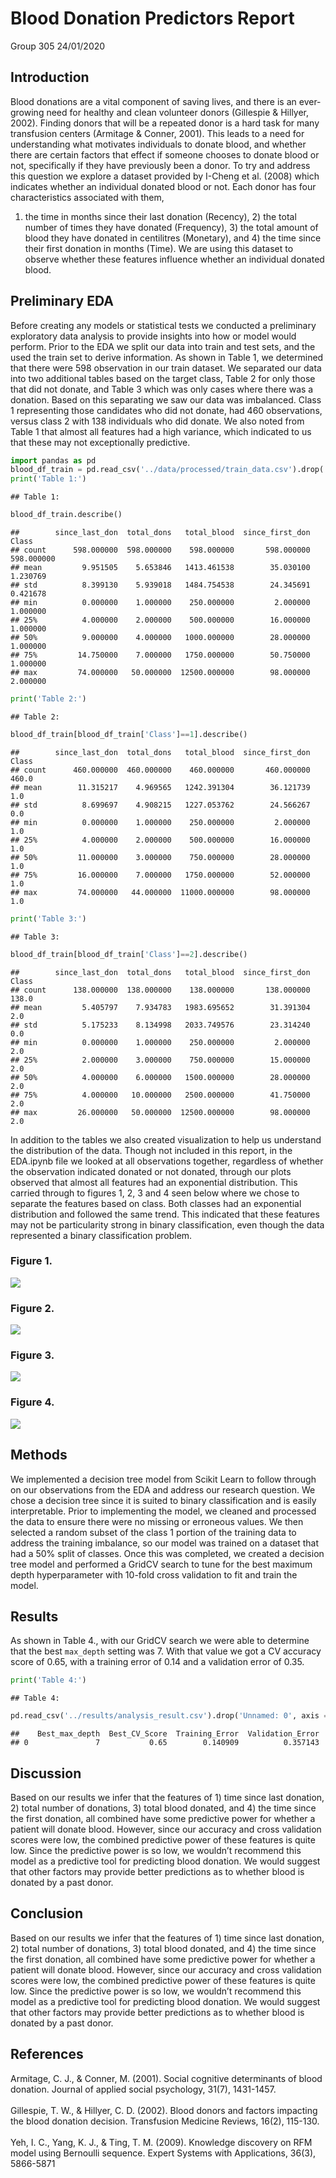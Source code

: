 Blood Donation Predictors Report
================
Group 305
24/01/2020

## Introduction

Blood donations are a vital component of saving lives, and there is an
ever-growing need for healthy and clean volunteer donors (Gillespie &
Hillyer, 2002). Finding donors that will be a repeated donor is a hard
task for many transfusion centers (Armitage & Conner, 2001). This leads
to a need for understanding what motivates individuals to donate blood,
and whether there are certain factors that effect if someone chooses to
donate blood or not, specifically if they have previously been a donor.
To try and address this question we explore a dataset provided by
I-Cheng et al. (2008) which indicates whether an individual donated
blood or not. Each donor has four characteristics associated with them,
1) the time in months since their last donation (Recency), 2) the total
number of times they have donated (Frequency), 3) the total amount of
blood they have donated in centilitres (Monetary), and 4) the time since
their first donation in months (Time). We are using this dataset to
observe whether these features influence whether an individual donated
blood.

## Preliminary EDA

Before creating any models or statistical tests we conducted a
preliminary exploratory data analysis to provide insights into how or
model would perform. Prior to the EDA we split our data into train and
test sets, and the used the train set to derive information. As shown in
Table 1, we determined that there were 598 observation in our train
dataset. We separated our data into two additional tables based on the
target class, Table 2 for only those that did not donate, and Table 3
which was only cases where there was a donation. Based on this
separating we saw our data was imbalanced. Class 1 representing those
candidates who did not donate, had 460 observations, versus class 2 with
138 individuals who did donate. We also noted from Table 1 that almost
all features had a high variance, which indicated to us that these may
not exceptionally predictive.

``` python
import pandas as pd
blood_df_train = pd.read_csv('../data/processed/train_data.csv').drop('Unnamed: 0', axis = 1)
print('Table 1:')
```

    ## Table 1:

``` python
blood_df_train.describe()
```

    ##        since_last_don  total_dons   total_blood  since_first_don       Class
    ## count      598.000000  598.000000    598.000000       598.000000  598.000000
    ## mean         9.951505    5.653846   1413.461538        35.030100    1.230769
    ## std          8.399130    5.939018   1484.754538        24.345691    0.421678
    ## min          0.000000    1.000000    250.000000         2.000000    1.000000
    ## 25%          4.000000    2.000000    500.000000        16.000000    1.000000
    ## 50%          9.000000    4.000000   1000.000000        28.000000    1.000000
    ## 75%         14.750000    7.000000   1750.000000        50.750000    1.000000
    ## max         74.000000   50.000000  12500.000000        98.000000    2.000000

``` python
print('Table 2:')
```

    ## Table 2:

``` python
blood_df_train[blood_df_train['Class']==1].describe()
```

    ##        since_last_don  total_dons   total_blood  since_first_don  Class
    ## count      460.000000  460.000000    460.000000       460.000000  460.0
    ## mean        11.315217    4.969565   1242.391304        36.121739    1.0
    ## std          8.699697    4.908215   1227.053762        24.566267    0.0
    ## min          0.000000    1.000000    250.000000         2.000000    1.0
    ## 25%          4.000000    2.000000    500.000000        16.000000    1.0
    ## 50%         11.000000    3.000000    750.000000        28.000000    1.0
    ## 75%         16.000000    7.000000   1750.000000        52.000000    1.0
    ## max         74.000000   44.000000  11000.000000        98.000000    1.0

``` python
print('Table 3:')
```

    ## Table 3:

``` python
blood_df_train[blood_df_train['Class']==2].describe()
```

    ##        since_last_don  total_dons   total_blood  since_first_don  Class
    ## count      138.000000  138.000000    138.000000       138.000000  138.0
    ## mean         5.405797    7.934783   1983.695652        31.391304    2.0
    ## std          5.175233    8.134998   2033.749576        23.314240    0.0
    ## min          0.000000    1.000000    250.000000         2.000000    2.0
    ## 25%          2.000000    3.000000    750.000000        15.000000    2.0
    ## 50%          4.000000    6.000000   1500.000000        28.000000    2.0
    ## 75%          4.000000   10.000000   2500.000000        41.750000    2.0
    ## max         26.000000   50.000000  12500.000000        98.000000    2.0

In addition to the tables we also created visualization to help us
understand the distribution of the data. Though not included in this
report, in the EDA.ipynb file we looked at all observations together,
regardless of whether the observation indicated donated or not donated,
through our plots observed that almost all features had an exponential
distribution. This carried through to figures 1, 2, 3 and 4 seen below
where we chose to separate the features based on class. Both classes had
an exponential distribution and followed the same trend. This indicated
that these features may not be particularity strong in binary
classification, even though the data represented a binary classification
problem.

### Figure 1.

![](../results/since_first_don.png)

### Figure 2.

![](../results/since_last_don.png)

### Figure 3.

![](../results/total_blood.png)

### Figure 4.

![](../results/total_dons.png)

## Methods

We implemented a decision tree model from Scikit Learn to follow through
on our observations from the EDA and address our research question. We
chose a decision tree since it is suited to binary classification and is
easily interpretable. Prior to implementing the model, we cleaned and
processed the data to ensure there were no missing or erroneous values.
We then selected a random subset of the class 1 portion of the training
data to address the training imbalance, so our model was trained on a
dataset that had a 50% split of classes. Once this was completed, we
created a decision tree model and performed a GridCV search to tune for
the best maximum depth hyperparameter with 10-fold cross validation to
fit and train the model.

## Results

As shown in Table 4., with our GridCV search we were able to determine
that the best `max_depth` setting was 7. With that value we got a CV
accuracy score of 0.65, with a training error of 0.14 and a validation
error of
0.35.

``` python
print('Table 4:')
```

    ## Table 4:

``` python
pd.read_csv('../results/analysis_result.csv').drop('Unnamed: 0', axis = 1)
```

    ##    Best_max_depth  Best_CV_Score  Training_Error  Validation_Error
    ## 0               7           0.65        0.140909          0.357143

## Discussion

Based on our results we infer that the features of 1) time since last
donation, 2) total number of donations, 3) total blood donated, and 4)
the time since the first donation, all combined have some predictive
power for whether a patient will donate blood. However, since our
accuracy and cross validation scores were low, the combined predictive
power of these features is quite low. Since the predictive power is so
low, we wouldn’t recommend this model as a predictive tool for
predicting blood donation. We would suggest that other factors may
provide better predictions as to whether blood is donated by a past
donor.

## Conclusion

Based on our results we infer that the features of 1) time since last
donation, 2) total number of donations, 3) total blood donated, and 4)
the time since the first donation, all combined have some predictive
power for whether a patient will donate blood. However, since our
accuracy and cross validation scores were low, the combined predictive
power of these features is quite low. Since the predictive power is so
low, we wouldn’t recommend this model as a predictive tool for
predicting blood donation. We would suggest that other factors may
provide better predictions as to whether blood is donated by a past
donor.

## References

Armitage, C. J., & Conner, M. (2001). Social cognitive determinants of
blood donation. Journal of applied social psychology, 31(7), 1431-1457.
</br></br> Gillespie, T. W., & Hillyer, C. D. (2002). Blood donors and
factors impacting the blood donation decision. Transfusion Medicine
Reviews, 16(2), 115-130. </br></br> Yeh, I. C., Yang, K. J., & Ting, T.
M. (2009). Knowledge discovery on RFM model using Bernoulli sequence.
Expert Systems with Applications, 36(3), 5866-5871
